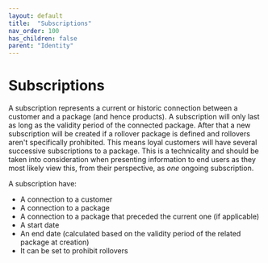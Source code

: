 ```yaml
---
layout: default
title:  "Subscriptions"
nav_order: 100
has_children: false
parent: "Identity"
---
```


# Subscriptions

A subscription represents a current or historic connection between a customer and a package (and hence products). A subscription will only last as long as the validity period of the connected package. After that a new subscription will be created if a rollover package is defined and rollovers aren't specifically prohibited. This means loyal customers will have several successive subscriptions to a package. This is a technicality and should be taken into consideration when presenting information to end users as they  most likely view this, from their perspective, as *one* ongoing subscription.

A subscription have:

* A connection to a customer
* A connection to a package
* A connection to a package that preceded the current one (if applicable)
* A start date
* An end date (calculated based on the validity period of the related package at creation)
* It can be set to prohibit rollovers
